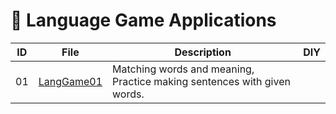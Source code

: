 # 🌱 Language Game Applications

| ID | File | Description | DIY | 
|--|--|--|--|
|01| [LangGame01](https://github.com/MK316/Spring2023/blob/main/DL/apps/LangGame01.ipynb) | Matching words and meaning, Practice making sentences with given words.||
